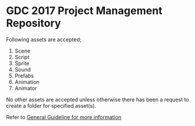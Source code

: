 # GDC 2017 Project Management Repository

Following assets are accepted;

1. Scene
2. Script
3. Sprite
4. Sound
5. Prefabs
6. Animation
7. Animator

No other assets are accepted unless otherwise there has been a request to create a folder for specified asset(s).

Refer to [General Guideline for more information](https://github.com/CSPon/GDC2017Project/blob/master/Documentations/README.md)
